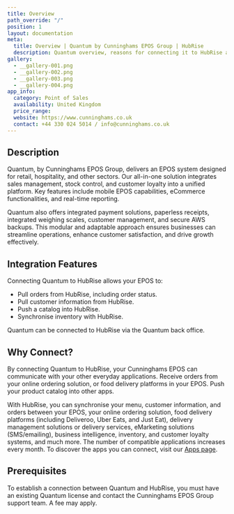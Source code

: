 ```yaml
---
title: Overview
path_override: "/"
position: 1
layout: documentation
meta:
  title: Overview | Quantum by Cunninghams EPOS Group | HubRise
  description: Quantum overview, reasons for connecting it to HubRise and summary of integrated features. Synchronise data between your EPOS and your other apps.
gallery:
  - __gallery-001.png
  - __gallery-002.png
  - __gallery-003.png
  - __gallery-004.png
app_info:
  category: Point of Sales
  availability: United Kingdom
  price_range:
  website: https://www.cunninghams.co.uk
  contact: +44 330 024 5014 / info@cunninghams.co.uk
---
```


## Description

Quantum, by Cunninghams EPOS Group, delivers an EPOS system designed for retail, hospitality, and other sectors. Our all-in-one solution integrates sales management, stock control, and customer loyalty into a unified platform. Key features include mobile EPOS capabilities, eCommerce functionalities, and real-time reporting.

Quantum also offers integrated payment solutions, paperless receipts, integrated weighing scales, customer management, and secure AWS backups. This modular and adaptable approach ensures businesses can streamline operations, enhance customer satisfaction, and drive growth effectively.

## Integration Features

Connecting Quantum to HubRise allows your EPOS to:

- Pull orders from HubRise, including order status.
- Pull customer information from HubRise.
- Push a catalog into HubRise.
- Synchronise inventory with HubRise.

Quantum can be connected to HubRise via the Quantum back office.

## Why Connect?

By connecting Quantum to HubRise, your Cunninghams EPOS can communicate with your other everyday applications. Receive orders from your online ordering solution, or food delivery platforms in your EPOS. Push your product catalog into other apps.

With HubRise, you can synchronise your menu, customer information, and orders between your EPOS, your online ordering solution, food delivery platforms (including Deliveroo, Uber Eats, and Just Eat), delivery management solutions or delivery services, eMarketing solutions (SMS/emailing), business intelligence, inventory, and customer loyalty systems, and much more. The number of compatible applications increases every month. To discover the apps you can connect, visit our [Apps page](/apps).

## Prerequisites

To establish a connection between Quantum and HubRise, you must have an existing Quantum license and contact the Cunninghams EPOS Group support team. A fee may apply.
